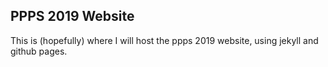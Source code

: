 ## PPPS 2019 Website

This is (hopefully) where I will host the ppps 2019 website, using jekyll and github pages.
